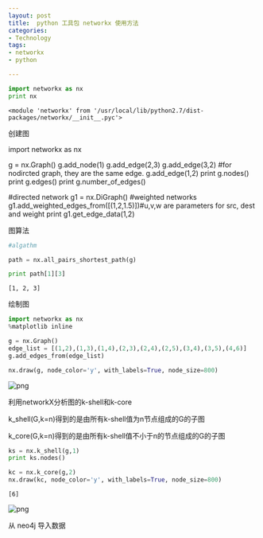 ```yaml
---
layout: post
title:  python 工具包 networkx 使用方法
categories: 
- Technology
tags:
- networkx
- python

---
```




```python
import networkx as nx
print nx
```

    <module 'networkx' from '/usr/local/lib/python2.7/dist-packages/networkx/__init__.pyc'>
    

创建图

import networkx as nx

g = nx.Graph()
g.add_node(1)
g.add_edge(2,3)
g.add_edge(3,2) #for nodircted graph, they are the same edge.
g.add_edge(1,2)
print g.nodes()
print g.edges()
print g.number_of_edges()

#directed network
g1 = nx.DiGraph()
#weighted networks
g1.add_weighted_edges_from([(1,2,1.5)])#u,v,w are parameters for src, dest and weight
print g1.get_edge_data(1,2)

图算法


```python
#algathm

path = nx.all_pairs_shortest_path(g)

print path[1][3]
```

    [1, 2, 3]
    

绘制图


```python
import networkx as nx
%matplotlib inline

g = nx.Graph()
edge_list = [(1,2),(1,3),(1,4),(2,3),(2,4),(2,5),(3,4),(3,5),(4,6)]
g.add_edges_from(edge_list)

nx.draw(g, node_color='y', with_labels=True, node_size=800)  

```


![png](networkx_files/networkx_7_0.png)


利用networkX分析图的k-shell和k-core

k_shell(G,k=n)得到的是由所有k-shell值为n节点组成的G的子图

k_core(G,k=n)得到的是由所有k-shell值不小于n的节点组成的G的子图


```python
ks = nx.k_shell(g,1)
print ks.nodes()

kc = nx.k_core(g,2)
nx.draw(kc, node_color='y', with_labels=True, node_size=800)
```

    [6]
    


![png](networkx_files/networkx_9_1.png)


从 neo4j 导入数据


```python

```
